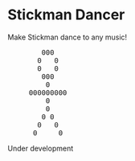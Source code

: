 Stickman Dancer
===============

Make Stickman dance to any music!  
<pre>
        000
       0   0
       0   0
        000
         0
     000000000 
         0
         0
        0 0
       0   0
      0     0
</pre>

Under development
